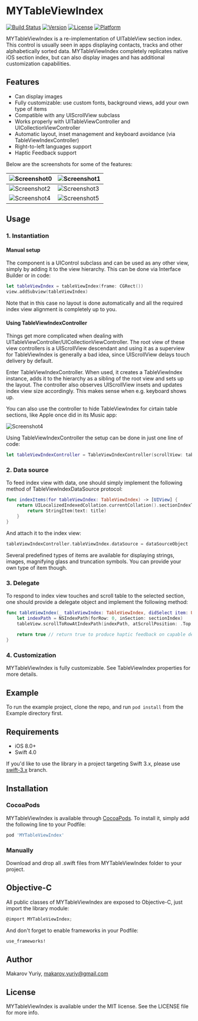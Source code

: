 # MYTableViewIndex

[![Build Status](https://travis-ci.org/mindz-eye/MYTableViewIndex.svg?branch=master)](https://travis-ci.org/mindz-eye/MYTableViewIndex)
[![Version](https://img.shields.io/cocoapods/v/MYTableViewIndex.svg?style=flat)](http://cocoapods.org/pods/MYTableViewIndex)
[![License](https://img.shields.io/cocoapods/l/MYTableViewIndex.svg?style=flat)](http://cocoapods.org/pods/MYTableViewIndex)
[![Platform](https://img.shields.io/cocoapods/p/MYTableViewIndex.svg?style=flat)](http://cocoapods.org/pods/MYTableViewIndex)

MYTableViewIndex is a re-implementation of UITableView section index. This control is usually seen in apps displaying contacts, tracks and other alphabetically sorted data. MYTableViewIndex completely replicates native iOS section index, but can also display images and has additional customization capabilities.

## Features

* Can display images
* Fully customizable: use custom fonts, background views, add your own type of items
* Compatible with any UIScrollView subclass
* Works properly with UITableViewController and UICollectionViewController
* Automatic layout, inset management and keyboard avoidance (via TableViewIndexController)
* Right-to-left languages support
* Haptic Feedback support

Below are the screenshots for some of the features:
<br>

![Screenshot0][highlighting]      |      ![Screenshot1][images]
----------------------------------|----------------------------
![Screenshot2][truncation]        |      ![Screenshot3][colors]
![Screenshot4][keyboard]          |      ![Screenshot5][large]

## Usage

### 1. Instantiation

#### Manual setup

The component is a UIControl subclass and can be used as any other view, simply by adding it to the view hierarchy. This can be done via Interface Builder or in code:

````swift
let tableViewIndex = tableViewIndex(frame: CGRect())
view.addSubview(tableViewIndex)
````

Note that in this case no layout is done automatically and all the required index view alignment is completely up to you. 


#### Using TableViewIndexController

Things get more complicated when dealing with UITableViewController/UICollectionViewController. The root view of these view controllers is a UIScrollView descendant and using it as a superview for TableViewIndex is generally a bad idea, since UIScrollView delays touch delivery by default.

Enter TableViewIndexController. When used, it creates a TableViewIndex instance, adds it to the hierarchy as a sibling of the root view and sets up the layout. The controller also observes UIScrollView insets and updates index view size accordingly. This makes sense when e.g. keyboard shows up.

You can also use the controller to hide TableViewIndex for cirtain table sections, like Apple once did in its Music app:

![Screenshot4][autohide]


Using TableViewIndexController the setup can be done in just one line of code:

````swift
let tableViewIndexController = TableViewIndexController(scrollView: tableView)
````

 
### 2. Data source

To feed index view with data, one should simply implement the following method of TableViewIndexDataSource protocol:

````swift
func indexItems(for tableViewIndex: TableViewIndex) -> [UIView] {
    return UILocalizedIndexedCollation.currentCollation().sectionIndexTitles.map{ title -> UIView in
        return StringItem(text: title)
    }
}
````

And attach it to the index view:

````swift
tableViewIndexController.tableViewIndex.dataSource = dataSourceObject

````


Several predefined types of items are available for displaying strings, images, magnifying glass and truncation symbols. You can provide your own type of item though.

### 3. Delegate

To respond to index view touches and scroll table to the selected section, one should provide a delegate object and implement the following method:

````swift
func tableViewIndex(_ tableViewIndex: TableViewIndex, didSelect item: UIView, at index: Int) -> Bool {
    let indexPath = NSIndexPath(forRow: 0, inSection: sectionIndex)
    tableView.scrollToRowAtIndexPath(indexPath, atScrollPosition: .Top, animated: false)
    
    return true // return true to produce haptic feedback on capable devices 
}
````

### 4. Customization

MYTableViewIndex is fully customizable. See TableViewIndex properties for more details.

## Example

To run the example project, clone the repo, and run `pod install` from the Example directory first.

## Requirements

* iOS 8.0+
* Swift 4.0

If you'd like to use the library in a project targeting Swift 3.x, please use [swift-3.x](https://github.com/mindz-eye/MYTableViewIndex/tree/swift-3.x) branch.

## Installation

### CocoaPods

MYTableViewIndex is available through [CocoaPods](http://cocoapods.org). To install
it, simply add the following line to your Podfile:

````ruby
pod 'MYTableViewIndex'
````
### Manually

Download and drop all .swift files from MYTableViewIndex folder to your project. 

## Objective-C

All public classes of MYTableViewIndex are exposed to Objective-C, just import the library module:
````objective-c
@import MYTableViewIndex;
````

And don't forget to enable frameworks in your Podfile:
````ruby
use_frameworks!
````

## Author

Makarov Yuriy, makarov.yuriy@gmail.com

## License

MYTableViewIndex is available under the MIT license. See the LICENSE file for more info.

[autohide]:https://raw.github.com/mindz-eye/MYTableViewIndex/master/Screenshots/autohide.gif
[colors]:https://raw.github.com/mindz-eye/MYTableViewIndex/master/Screenshots/colors.png
[highlighting]:https://raw.github.com/mindz-eye/MYTableViewIndex/master/Screenshots/highlighting.gif
[images]:https://raw.github.com/mindz-eye/MYTableViewIndex/master/Screenshots/images.png
[large]:https://raw.github.com/mindz-eye/MYTableViewIndex/master/Screenshots/large.png
[truncation]:https://raw.github.com/mindz-eye/MYTableViewIndex/master/Screenshots/truncation.gif
[keyboard]:https://raw.github.com/mindz-eye/MYTableViewIndex/master/Screenshots/keyboard.gif
